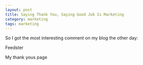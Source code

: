 ```yaml
---
layout: post
title: Saying Thank You, Saying Good Job Is Marketing
category: marketing
tags: marketing
---
```

So I got the most interesting comment on my blog the other day:

Feedster

My thank yous page 
